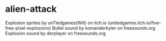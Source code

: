# alien-attack

Explosion sprites by unTiedgames(Will) on itch.io (untiedgames.itch.io/five-free-pixel-explosions)
Bullet sound by komanderkyler on freesounds.org
Explosion sound by derplayer on freesounds.org
